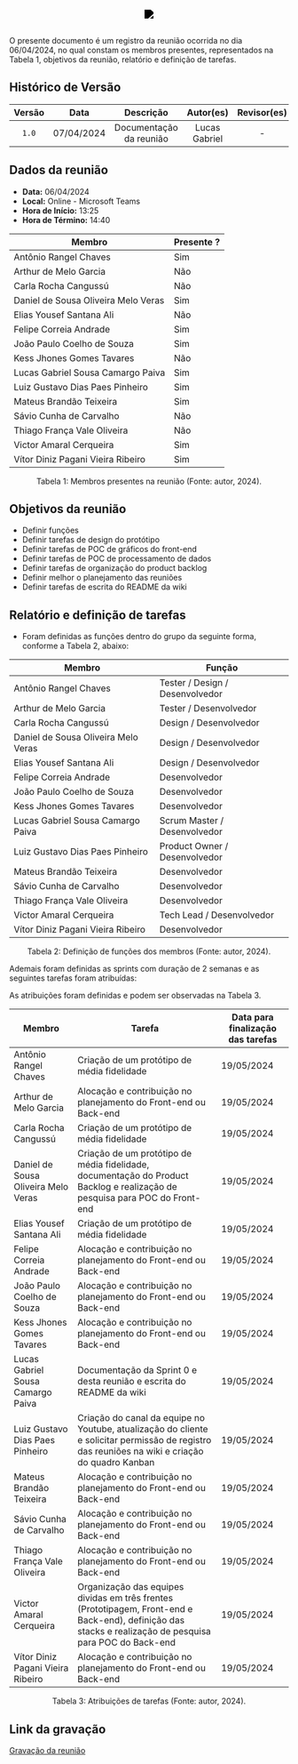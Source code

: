 <br/>
<div style="display: flex; flex-direction: column; justify-content: center; align-items:center;">
    <img src="https://dansousamelo.github.io/RQ_ISP/assets/backlog/BACKLOG-ICON.png" style="filter: brightness(0%);" />
</div>
<br/>
<p align="flex-direction: column; justify">
O presente documento é um registro da reunião ocorrida no dia 06/04/2024, no qual constam os membros presentes,
representados na Tabela 1, objetivos da reunião, relatório e definição de tarefas.</p>

## Histórico de Versão

| Versão |    Data    |        Descrição        |   Autor(es)   | Revisor(es) |
| :----: | :--------: | :---------------------: | :-----------: | :---------: |
| `1.0`  | 07/04/2024 | Documentação da reunião | Lucas Gabriel |      -      |

## Dados da reunião

- **Data:** 06/04/2024
- **Local:** Online - Microsoft Teams
- **Hora de Início:** 13:25
- **Hora de Término:** 14:40

| Membro                              | Presente ? |
| ----------------------------------- | ---------- |
| Antônio Rangel Chaves               | Sim        |
| Arthur de Melo Garcia               | Não        |
| Carla Rocha Cangussú                | Não        |
| Daniel de Sousa Oliveira Melo Veras | Sim        |
| Elias Yousef Santana Ali            | Não        |
| Felipe Correia Andrade              | Sim        |
| João Paulo Coelho de Souza          | Sim        |
| Kess Jhones Gomes Tavares           | Não        |
| Lucas Gabriel Sousa Camargo Paiva   | Sim        |
| Luiz Gustavo Dias Paes Pinheiro     | Sim        |
| Mateus Brandão Teixeira             | Sim        |
| Sávio Cunha de Carvalho             | Não        |
| Thiago França Vale Oliveira         | Não        |
| Victor Amaral Cerqueira             | Sim        |
| Vítor Diniz Pagani Vieira Ribeiro   | Sim        |

<div style="text-align: center">
<p> Tabela 1: Membros presentes na reunião (Fonte: autor, 2024). </p>
</div>

## Objetivos da reunião

- Definir funções
- Definir tarefas de design do protótipo
- Definir tarefas de POC de gráficos do front-end
- Definir tarefas de POC de processamento de dados
- Definir tarefas de organização do product backlog
- Definir melhor o planejamento das reuniões
- Definir tarefas de escrita do README da wiki

## Relatório e definição de tarefas

- Foram definidas as funções dentro do grupo da seguinte forma, conforme a Tabela 2, abaixo:

| Membro                              | Função                          |
| ----------------------------------- | ------------------------------- |
| Antônio Rangel Chaves               | Tester / Design / Desenvolvedor |
| Arthur de Melo Garcia               | Tester / Desenvolvedor          |
| Carla Rocha Cangussú                | Design / Desenvolvedor          |
| Daniel de Sousa Oliveira Melo Veras | Design / Desenvolvedor          |
| Elias Yousef Santana Ali            | Design / Desenvolvedor          |
| Felipe Correia Andrade              | Desenvolvedor                   |
| João Paulo Coelho de Souza          | Desenvolvedor                   |
| Kess Jhones Gomes Tavares           | Desenvolvedor                   |
| Lucas Gabriel Sousa Camargo Paiva   | Scrum Master / Desenvolvedor    |
| Luiz Gustavo Dias Paes Pinheiro     | Product Owner / Desenvolvedor   |
| Mateus Brandão Teixeira             | Desenvolvedor                   |
| Sávio Cunha de Carvalho             | Desenvolvedor                   |
| Thiago França Vale Oliveira         | Desenvolvedor                   |
| Victor Amaral Cerqueira             | Tech Lead / Desenvolvedor       |
| Vítor Diniz Pagani Vieira Ribeiro   | Desenvolvedor                   | 

<div style="text-align: center">
<p> Tabela 2: Definição de funções dos membros (Fonte: autor, 2024). </p>
</div>

Ademais foram definidas as sprints com duração de 2 semanas e as seguintes tarefas foram atribuídas:

As atribuições foram definidas e podem ser observadas na Tabela 3.

| Membro                              | Tarefa                                                                                                                                                   | Data para finalização das tarefas |
| ----------------------------------- | -------------------------------------------------------------------------------------------------------------------------------------------------------- | --------------------------------- |
| Antônio Rangel Chaves               | Criação de um protótipo de média fidelidade                                                                                                              | 19/05/2024                        |
| Arthur de Melo Garcia               | Alocação e contribuição no planejamento do Front-end ou Back-end                                                                                         | 19/05/2024                        |
| Carla Rocha Cangussú                | Criação de um protótipo de média fidelidade                                                                                                              | 19/05/2024                        |
| Daniel de Sousa Oliveira Melo Veras | Criação de um protótipo de média fidelidade, documentação do Product Backlog e realização de pesquisa para POC do Front-end                              | 19/05/2024                        |
| Elias Yousef Santana Ali            | Criação de um protótipo de média fidelidade                                                                                                              | 19/05/2024                        |
| Felipe Correia Andrade              | Alocação e contribuição no planejamento do Front-end ou Back-end                                                                                         | 19/05/2024                        |
| João Paulo Coelho de Souza          | Alocação e contribuição no planejamento do Front-end ou Back-end                                                                                         | 19/05/2024                        |
| Kess Jhones Gomes Tavares           | Alocação e contribuição no planejamento do Front-end ou Back-end                                                                                         | 19/05/2024                        |
| Lucas Gabriel Sousa Camargo Paiva   | Documentação da Sprint 0 e desta reunião e escrita do README da wiki                                                                                     | 19/05/2024                        |
| Luiz Gustavo Dias Paes Pinheiro     | Criação do canal da equipe no Youtube, atualização do cliente e solicitar permissão de registro das reuniões na wiki e criação do quadro Kanban          | 19/05/2024                        |
| Mateus Brandão Teixeira             | Alocação e contribuição no planejamento do Front-end ou Back-end                                                                                         | 19/05/2024                        |
| Sávio Cunha de Carvalho             | Alocação e contribuição no planejamento do Front-end ou Back-end                                                                                         | 19/05/2024                        |
| Thiago França Vale Oliveira         | Alocação e contribuição no planejamento do Front-end ou Back-end                                                                                         | 19/05/2024                        |
| Victor Amaral Cerqueira             | Organização das equipes dividas em três frentes (Prototipagem, Front-end e Back-end), definição das stacks e realização de pesquisa para POC do Back-end | 19/05/2024                        |
| Vítor Diniz Pagani Vieira Ribeiro   | Alocação e contribuição no planejamento do Front-end ou Back-end                                                                                         | 19/05/2024                        |

<div style="text-align: center">
<p> Tabela 3: Atribuições de tarefas (Fonte: autor, 2024). </p>
</div>

## Link da gravação

[Gravação da reunião](https://youtu.be/iQ7_B1gCJMk)
